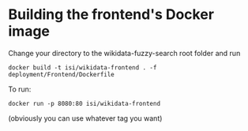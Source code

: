 # Building the frontend's Docker image

Change your directory to the wikidata-fuzzy-search root folder and run

    docker build -t isi/wikidata-frontend . -f deployment/Frontend/Dockerfile 

To run:

    docker run -p 8080:80 isi/wikidata-frontend

(obviously you can use whatever tag you want)